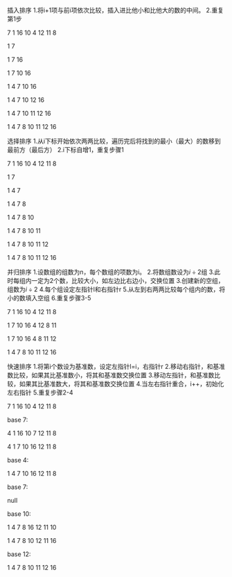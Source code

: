 插入排序
1.将i+1项与前i项依次比较，插入进比他小和比他大的数的中间。
2.重复第1步

7 1 16 10 4 12 11 8

1 7 

1 7 16

1 7 10 16

1 4 7 10 16

1 4 7 10 12 16

1 4 7 10 11 12 16

1 4 7 8 10 11 12 16

选择排序
1.从i下标开始依次两两比较，遍历完后将找到的最小（最大）的数移到最前方（最后方）
2.i下标自增1，重复步骤1

7 1 16 10 4 12 11 8

1 7

1 4 7

1 4 7 8

1 4 7 8 10

1 4 7 8 10 11

1 4 7 8 10 11 12

1 4 7 8 10 11 12 16

并归排序
1.设数组的组数为n，每个数组的项数为i。
2.将数组数设为$i \div 2$组
3.此时每组内一定为2个数，比较大小，如左边比右边小，交换位置
3.创建新的空组，组数为$i \div 2$
4.每个组设定左指针l和右指针r
5.从左到右两两比较每个组内的数，将小的数填入空组
6.重复步骤3-5

7 1 16 10 4 12 11 8

1 7 10 16 4 12 8 11

1 7 10 16 4 8 11 12

1 4 7 8 10 11 12 16

快速排序
1.将第i个数设为基准数，设定左指针l=i，右指针r
2.移动右指针，和基准数比较，如果其比基准数小，将其和基准数交换位置
3.移动左指针，和基准数比较，如果其比基准数大，将其和基准数交换位置
4.当左右指针重合，i++，初始化左右指针
5.重复步骤2-4

7 1 16 10 4 12 11 8

base 7:

4 1 16 10 7 12 11 8

4 1 7 10 16 12 11 8

base 4:

1 4 7 10 16 12 11 8

base 7:

null

base 10:

1 4 7 8 16 12 11 10

1 4 7 8 10 12 11 16

base 12:

1 4 7 8 10 11 12 16
